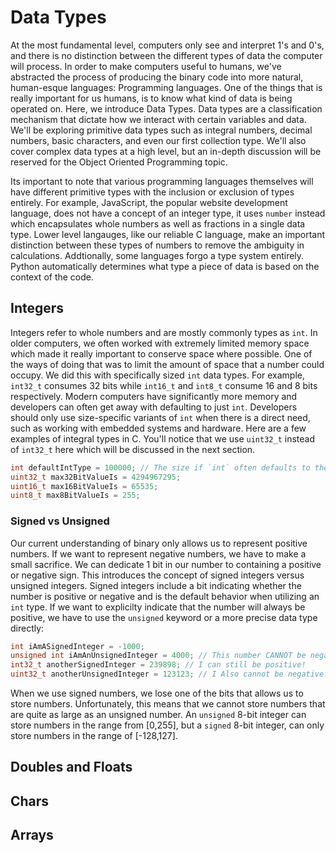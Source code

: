 # Data Types

At the most fundamental level, computers only see and interpret 1's and 0's, and there is no distinction between the different types of data the computer will process. In order to make computers useful to humans, we've abstracted the process of producing the binary code into more natural, human-esque languages: Programming languages. One of the things that is really important for us humans, is to know what kind of data is being operated on. Here, we introduce Data Types. Data types are a classification mechanism that dictate how we interact with certain variables and data. We'll be exploring primitive data types such as integral numbers, decimal numbers, basic characters, and even our first collection type. We'll also cover complex data types at a high level, but an in-depth discussion will be reserved for the Object Oriented Programming topic.

Its important to note that various programming languages themselves will have different primitive types with the inclusion or exclusion of types entirely. For example, JavaScript, the popular website development language, does not have a concept of an integer type, it uses `number` instead which encapsulates whole numbers as well as fractions in a single data type. Lower level langauges, like our reliable C language, make an important distinction between these types of numbers to remove the ambiguity in calculations. Addtionally, some languages forgo a type system entirely. Python automatically determines what type a piece of data is based on the context of the code.

## Integers
Integers refer to whole numbers and are mostly commonly types as `int`. In older computers, we often worked with extremely limited memory space which made it really important to conserve space where possible. One of the ways of doing that was to limit the amount of space that a number could occupy. We did this with specifically sized `int` data types. For example, `int32_t` consumes 32 bits while `int16_t` and `int8_t` consume 16 and 8 bits respectively. Modern computers have significantly more memory and developers can often get away with defaulting to just `int`. Developers should only use size-specific variants of `int` when there is a direct need, such as working with embedded systems and hardware. Here are a few examples of integral types in C. You'll notice that we use `uint32_t` instead of `int32_t` here which will be discussed in the next section.
```C
int defaultIntType = 100000; // The size if `int` often defaults to the max register size on the computer. For modern computers, this is at least 32-bits but is commonly 64-bits now
uint32_t max32BitValueIs = 4294967295;
uint16_t max16BitValueIs = 65535;
uint8_t max8BitValueIs = 255;
```

### Signed vs Unsigned
Our current understanding of binary only allows us to represent positive numbers. If we want to represent negative numbers, we have to make a small sacrifice. We can dedicate 1 bit in our number to containing a positive or negative sign. This introduces the concept of signed integers versus unsigned integers. Signed integers include a bit indicating whether the number is positive or negative and is the default behavior when utilizing an `int` type. If we want to explicilty indicate that the number will always be positive, we have to use the `unsigned` keyword or a more precise data type directly:
```C
int iAmASignedInteger = -1000;
unsigned int iAmAnUnsignedInteger = 4000; // This number CANNOT be negative
int32_t anotherSignedInteger = 239898; // I can still be positive!
uint32_t anotherUnsignedInteger = 123123; // I Also cannot be negative!
```

When we use signed numbers, we lose one of the bits that allows us to store numbers. Unfortunately, this means that we cannot store numbers that are quite as large as an unsigned number. An `unsigned` 8-bit integer can store numbers in the range from [0,255], but a `signed` 8-bit integer, can only store numbers in the range of [-128,127].

## Doubles and Floats
## Chars
## Arrays